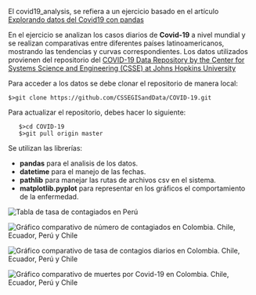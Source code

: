 El covid19_analysis, se refiera a un ejercicio basado en el artículo [Explorando datos del Covid19 con pandas](https://www.seraph.to/python-pandas-covid19-1.html#python-pandas-covid19-1)

En el ejercicio se analizan los casos diarios de **Covid-19** a nivel mundial y se realizan comparativas entre diferentes países latinoamericanos, mostrando las tendencias y curvas correspondientes. Los datos utilizados provienen del repositorio del [COVID-19 Data Repository by the Center for Systems Science and Engineering (CSSE) at Johns Hopkins University](https://github.com/CSSEGISandData/COVID-19)

Para acceder a los datos se debe clonar el repositorio de manera local:

```$>git clone https://github.com/CSSEGISandData/COVID-19.git```

Para actualizar el repositorio, debes hacer lo siguiente:

```
   $>cd COVID-19
   $>git pull origin master

```

Se utilizan las librerías:
* **pandas** para el analisis de los datos.
* **datetime** para el manejo de las fechas.
* **pathlib** para manejar las rutas de archivos csv en el sistema.
* **matplotlib.pyplot** para representar en los gráficos el comportamiento de la enfermedad.


 ![Tabla de tasa de contagiados en Perú](https://i.ibb.co/gdh88k3/screencapture-localhost-8888-notebooks-myprojects-python-pandas-covid19-analysis-covid19-analysis-ipynb-1589838730972.png)

 ![Gráfico comparativo de número de contagiados en Colombia. Chile, Ecuador, Perú y Chile](https://i.ibb.co/bHmtVKR/casos-Covid18052020.png)

 ![Gráfico comparativo de tasa de contagios diarios en Colombia. Chile, Ecuador, Perú y Chile](https://i.ibb.co/3k5LpZY/tasa-infectados-covid18052020.png)

 ![Gráfico comparativo de muertes por Covid-19 en Colombia. Chile, Ecuador, Perú y Chile](https://i.ibb.co/JHwhDCD/muertes-covid-18052020.png)
